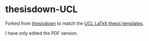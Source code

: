 # thesisdown-UCL

Forked from [thesisdown](https://github.com/ismayc/thesisdown) to match the [UCL LaTeX thesis templates](https://github.com/UCL/ucl-latex-thesis-templates). 

I have only edited the PDF version.
